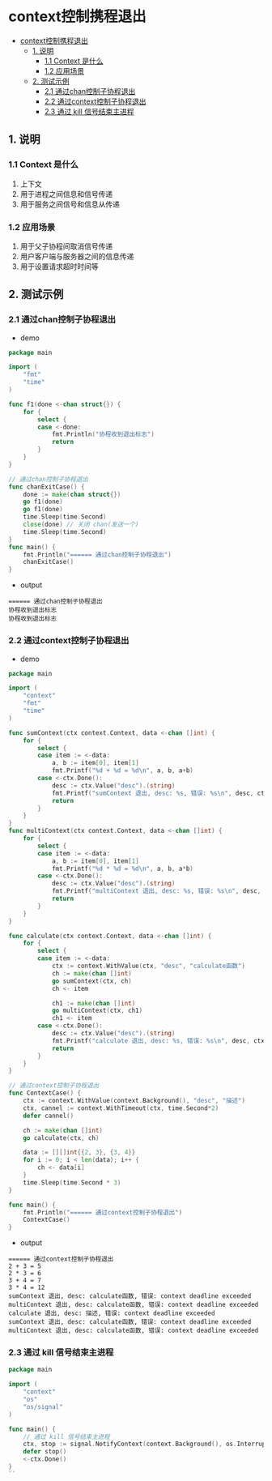 # context控制携程退出

- [context控制携程退出](#context控制携程退出)
  - [1. 说明](#1-说明)
    - [1.1 Context 是什么](#11-context-是什么)
    - [1.2 应用场景](#12-应用场景)
  - [2. 测试示例](#2-测试示例)
    - [2.1 通过chan控制子协程退出](#21-通过chan控制子协程退出)
    - [2.2 通过context控制子协程退出](#22-通过context控制子协程退出)
    - [2.3 通过 kill 信号结束主进程](#23-通过-kill-信号结束主进程)

## 1. 说明

### 1.1 Context 是什么

1. 上下文
2. 用于进程之间信息和信号传递
3. 用于服务之间信号和信息从传递

### 1.2 应用场景

1. 用于父子协程间取消信号传递
2. 用户客户端与服务器之间的信息传递
3. 用于设置请求超时时间等

## 2. 测试示例

### 2.1 通过chan控制子协程退出

- demo

```go
package main

import (
	"fmt"
	"time"
)

func f1(done <-chan struct{}) {
	for {
		select {
		case <-done:
			fmt.Println("协程收到退出标志")
			return
		}
	}
}

// 通过chan控制子协程退出
func chanExitCase() {
	done := make(chan struct{})
	go f1(done)
	go f1(done)
	time.Sleep(time.Second)
	close(done) // 关闭 chan(发送一个)
	time.Sleep(time.Second)
}
func main() {
	fmt.Println("====== 通过chan控制子协程退出")
	chanExitCase()
}
```

- output

```text
====== 通过chan控制子协程退出
协程收到退出标志
协程收到退出标志
```

### 2.2 通过context控制子协程退出

- demo

```go
package main

import (
	"context"
	"fmt"
	"time"
)

func sumContext(ctx context.Context, data <-chan []int) {
	for {
		select {
		case item := <-data:
			a, b := item[0], item[1]
			fmt.Printf("%d + %d = %d\n", a, b, a+b)
		case <-ctx.Done():
			desc := ctx.Value("desc").(string)
			fmt.Printf("sumContext 退出, desc: %s, 错误: %s\n", desc, ctx.Err())
			return
		}
	}
}
func multiContext(ctx context.Context, data <-chan []int) {
	for {
		select {
		case item := <-data:
			a, b := item[0], item[1]
			fmt.Printf("%d * %d = %d\n", a, b, a*b)
		case <-ctx.Done():
			desc := ctx.Value("desc").(string)
			fmt.Printf("multiContext 退出, desc: %s, 错误: %s\n", desc, ctx.Err())
			return
		}
	}
}

func calculate(ctx context.Context, data <-chan []int) {
	for {
		select {
		case item := <-data:
			ctx := context.WithValue(ctx, "desc", "calculate函数")
			ch := make(chan []int)
			go sumContext(ctx, ch)
			ch <- item

			ch1 := make(chan []int)
			go multiContext(ctx, ch1)
			ch1 <- item
		case <-ctx.Done():
			desc := ctx.Value("desc").(string)
			fmt.Printf("calculate 退出, desc: %s, 错误: %s\n", desc, ctx.Err())
			return
		}
	}
}

// 通过context控制子协程退出
func ContextCase() {
	ctx := context.WithValue(context.Background(), "desc", "描述")
	ctx, cannel := context.WithTimeout(ctx, time.Second*2)
	defer cannel()

	ch := make(chan []int)
	go calculate(ctx, ch)

	data := [][]int{{2, 3}, {3, 4}}
	for i := 0; i < len(data); i++ {
		ch <- data[i]
	}
	time.Sleep(time.Second * 3)
}

func main() {
	fmt.Println("====== 通过context控制子协程退出")
	ContextCase()
}
```

- output

```text
====== 通过context控制子协程退出
2 + 3 = 5
2 * 3 = 6
3 + 4 = 7
3 * 4 = 12
sumContext 退出, desc: calculate函数, 错误: context deadline exceeded
multiContext 退出, desc: calculate函数, 错误: context deadline exceeded
calculate 退出, desc: 描述, 错误: context deadline exceeded
sumContext 退出, desc: calculate函数, 错误: context deadline exceeded
multiContext 退出, desc: calculate函数, 错误: context deadline exceeded
```

### 2.3 通过 kill 信号结束主进程

```go
package main

import (
	"context"
	"os"
	"os/signal"
)

func main() {
	// 通过 kill 信号结束主进程
	ctx, stop := signal.NotifyContext(context.Background(), os.Interrupt, os.Kill)
	defer stop()
	<-ctx.Done()
}
``